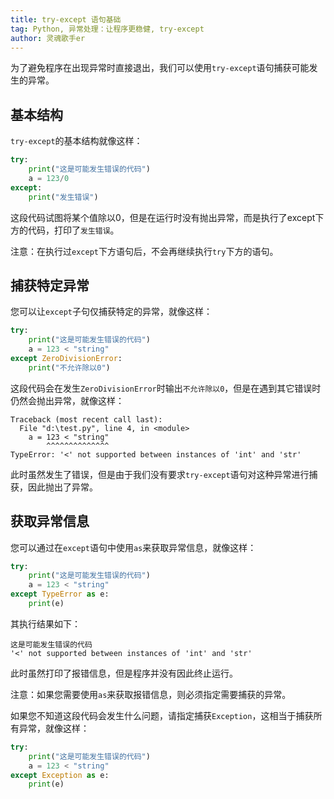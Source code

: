 ```yaml
---
title: try-except 语句基础
tag: Python, 异常处理：让程序更稳健, try-except
author: 灵魂歌手er
---
```

为了避免程序在出现异常时直接退出，我们可以使用`try-except`语句捕获可能发生的异常。

## 基本结构

`try-except`的基本结构就像这样：

```python
try:
    print("这是可能发生错误的代码")
    a = 123/0
except:
    print("发生错误")
```

这段代码试图将某个值除以0，但是在运行时没有抛出异常，而是执行了except下方的代码，打印了`发生错误`。

注意：在执行过`except`下方语句后，不会再继续执行`try`下方的语句。

## 捕获特定异常

您可以让`except`子句仅捕获特定的异常，就像这样：

```python
try:
    print("这是可能发生错误的代码")
    a = 123 < "string"
except ZeroDivisionError:
    print("不允许除以0")
```

这段代码会在发生`ZeroDivisionError`时输出`不允许除以0`，但是在遇到其它错误时仍然会抛出异常，就像这样：

```
Traceback (most recent call last):
  File "d:\test.py", line 4, in <module>
    a = 123 < "string"
        ^^^^^^^^^^^^^^
TypeError: '<' not supported between instances of 'int' and 'str'
```

此时虽然发生了错误，但是由于我们没有要求`try-except`语句对这种异常进行捕获，因此抛出了异常。

## 获取异常信息

您可以通过在`except`语句中使用`as`来获取异常信息，就像这样：

```python
try:
    print("这是可能发生错误的代码")
    a = 123 < "string"
except TypeError as e:
    print(e)
```

其执行结果如下：

```
这是可能发生错误的代码
'<' not supported between instances of 'int' and 'str'
```

此时虽然打印了报错信息，但是程序并没有因此终止运行。

注意：如果您需要使用`as`来获取报错信息，则必须指定需要捕获的异常。

如果您不知道这段代码会发生什么问题，请指定捕获`Exception`，这相当于捕获所有异常，就像这样：

```python
try:
    print("这是可能发生错误的代码")
    a = 123 < "string"
except Exception as e:
    print(e)
```